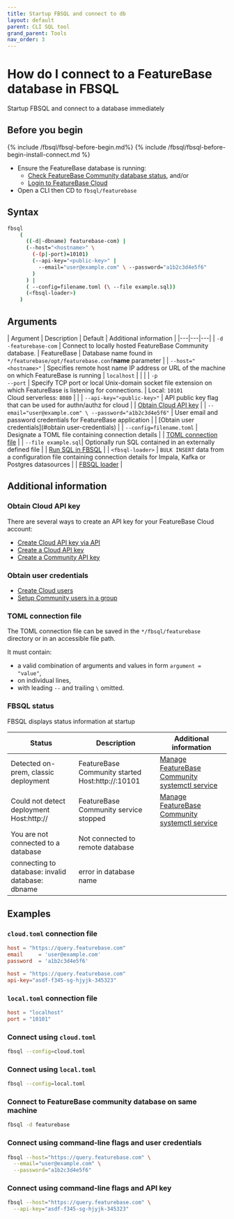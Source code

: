 ```yaml
---
title: Startup FBSQL and connect to db
layout: default
parent: CLI SQL tool
grand_parent: Tools
nav_order: 3
---
```


# How do I connect to a FeatureBase database in FBSQL

Startup FBSQL and connect to a database immediately

## Before you begin

{% include /fbsql/fbsql-before-begin.md%}
{% include /fbsql/fbsql-before-begin-install-connect.md %}
* Ensure the FeatureBase database is running:
  * [Check FeatureBase Community database status](/docs/community/com-config/com-config-service-fb-manage), and/or
  * [Login to FeatureBase Cloud](/docs/cloud/cloud-login)
* Open a CLI then CD to `fbsql/featurebase`

## Syntax

```sh
fbsql
    (
      ((-d|-dbname) featurebase-com) |
      (--host="<hostname>" \
        (-(p|-port)=10101)
        (--api-key="<public-key>" |
          --email="user@example.com" \ --password="a1b2c3d4e5f6"
        )
      ) |
      ( --config=filename.toml (\ --file example.sql))
      (<fbsql-loader>)
    )
```

## Arguments

| Argument | Description | Default | Additional information |
|---|---|---|
| `-d`<br/>`-featurebase-com` | Connect to locally hosted FeatureBase Community database. | FeatureBase | Database name found in `*/featurebase/opt/featurebase.conf`**name** parameter |
| `--host="<hostname>"` | Specifies remote host name IP address or URL of the machine on which FeatureBase is running | `localhost` |  | |
| `-p`<br>`--port` | Specify TCP port or local Unix-domain socket file extension on which FeatureBase is listening for connections. | Local: `10101`<br/>Cloud serverless: `8080` |  |
| `--api-key="<public-key>"` | API public key flag that can be used for authn/authz for cloud |  | [Obtain Cloud API key](#obtain-cloud-api-key-additional) |
| `--email="user@example.com" \ --password="a1b2c3d4e5f6"` | User email and password credentials for FeatureBase application |  | [Obtain user credentials](#obtain user-credentials) |
| `--config=filename.toml` | Designate a TOML file containing connection details |  | [TOML connection file](#toml-connection-file) |
| `--file example.sql`| Optionally run SQL contained in an externally defined file |  | [Run SQL in FBSQL](/docs/tools/fbsql/fbsql-running-sql) |
| `<fbsql-loader>` | `BULK INSERT` data from a configuration file containing connection details for Impala, Kafka or Postgres datasources |  | [FBSQL loader](/docs/fbsql/fbsql-loaders) |

## Additional information

### Obtain Cloud API key

There are several ways to create an API key for your FeatureBase Cloud account:

* [Create Cloud API key via API](https://api-docs-featurebase-cloud.redoc.ly/latest#operation/postKey)
* [Create a Cloud API key](/docs/cloud/cloud-auth/cloud-auth-manage)
* [Create a Community API key](/docs/community/com-auth/com-auth-key)

### Obtain user credentials

* [Create Cloud users](/docs/cloud/cloud-users/cloud-users-manage)
* [Setup Community users in a group](/docs/community/com-auth/com-auth-manage)

### TOML connection file

The TOML connection file can be saved in the `*/fbsql/featurebase` directory or in an accessible file path.

It must contain:
* a valid combination of arguments and values in form `argument = "value"`,
* on individual lines,
* with leading `--` and trailing `\` omitted.

### FBSQL status

FBSQL displays status information at startup

| Status | Description | Additional information |
|---|---|---|
| Detected on-prem, classic deployment | FeatureBase Community started<br/>Host:http://<hostname>:10101 | [Manage FeatureBase Community systemctl service](/docs/community/com-config/com-service-fb-manage) |
| Could not detect deployment<br/>Host:http://<hostname> | FeatureBase Community service stopped | [Manage FeatureBase Community systemctl service](/docs/community/com-config/com-service-fb-manage) |
| You are not connected to a database | Not connected to remote database |  |
| connecting to database: invalid database: dbname | error in database name |  |

## Examples

### `cloud.toml` connection file

```toml
host = "https://query.featurebase.com"
email     = 'user@example.com'
password  = 'a1b2c3d4e5f6'
```

```toml
host = "https://query.featurebase.com"
api-key="asdf-f345-sg-hjyjk-345323"
```

### `local.toml` connection file

```toml
host = "localhost"
port = "10101"
```

### Connect using `cloud.toml`

```sh
fbsql --config=cloud.toml
```

### Connect using `local.toml`

```sh
fbsql --config=local.toml
```

### Connect to FeatureBase community database on same machine

```sh
fbsql -d featurebase
```

### Connect using command-line flags and user credentials

```sh
fbsql --host="https://query.featurebase.com" \
  --email="user@example.com" \
  --password="a1b2c3d4e5f6"
```

### Connect using command-line flags and API key

```sh
fbsql --host="https://query.featurebase.com" \
  --api-key="asdf-f345-sg-hjyjk-345323"
```
